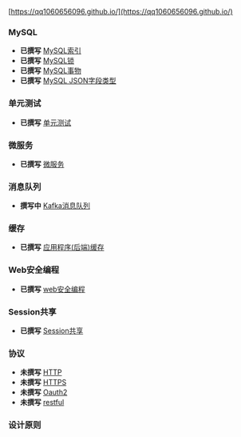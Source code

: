 [https://qq1060656096.github.io/](https://qq1060656096.github.io/)

### MySQL
* **已撰写** [MySQL索引](development/database/mysql/index.md)
* **已撰写** [MySQL锁](development/database/mysql/lock.md)
* **已撰写** [MySQL事物](development/database/mysql/transaction.md)
* **已撰写** [MySQL JSON字段类型](development/database/mysql/field.json.md)

### 单元测试
* **已撰写** [单元测试](development/test/index.md)

### 微服务
* **已撰写** [微服务](development/microservice/index.md)

### 消息队列
* **撰写中** [Kafka消息队列](development/queue/kafka/index.md)

### 缓存
* **已撰写** [应用程序(后端)缓存](development/cache/index.md)


### Web安全编程
* **已撰写** [web安全编程](development/secure/index.md)

### Session共享
* **已撰写** [Session共享](development/session/index.md)


### 协议 
* **未撰写** [HTTP](development/network/index.md)
* **未撰写** [HTTPS](development/network/index.md)
* **未撰写** [Oauth2](development/rfc/index.md)
* **未撰写** [restful](development/rfc/index.md)


### 设计原则